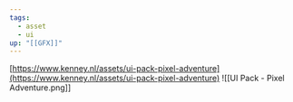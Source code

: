 ```yaml
---
tags:
  - asset
  - ui
up: "[[GFX]]"
---
```

[https://www.kenney.nl/assets/ui-pack-pixel-adventure](https://www.kenney.nl/assets/ui-pack-pixel-adventure)
![[UI Pack - Pixel Adventure.png]]
